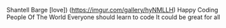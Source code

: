 Shantell Barge 
[love])
(https://imgur.com/gallery/hyNMLLH)
Happy Coding People Of The World
Everyone should learn to code
It could be great for all